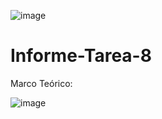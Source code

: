 ![image](https://user-images.githubusercontent.com/84587120/131605514-3addd34c-54c5-4d92-931e-ae260dec513a.png)

# Informe-Tarea-8

Marco Teórico: 

![image](https://user-images.githubusercontent.com/84587120/131600217-9530b13b-c736-47b7-b11c-7c1cce82b2f3.png)
